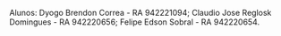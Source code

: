 Alunos: Dyogo Brendon Correa - RA 942221094; 
Claudio Jose Reglosk Domingues - RA 942220656; 
Felipe Edson Sobral - RA 942220654.
